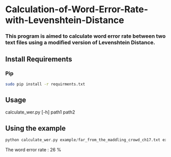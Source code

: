 # Calculation-of-Word-Error-Rate-with-Levenshtein-Distance
 

### This program is aimed to calculate word error rate between two text files using a modified version of Levenshtein Distance.

## Install Requirements

### Pip

```bash
sudo pip install -r requirments.txt
```

## Usage

calculate_wer.py [-h] path1 path2

## Using the example

```python 
python calculate_wer.py example/far_from_the_maddling_crowd_ch17.txt example/far_from_the_maddling_crowd_ch17(transcribed).txt
```
The word error rate : 26 %


 
